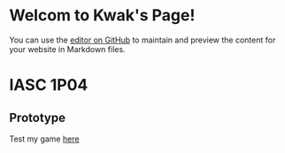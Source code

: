 # Welcom to Kwak's Page!
You can use the [editor on GitHub](https://github.com/Kwakz/IASC-1P04/edit/main/README.md) to maintain and preview the content for your website in Markdown files.

# IASC 1P04
## Prototype
Test my game [here](prototype/Starship.html)
